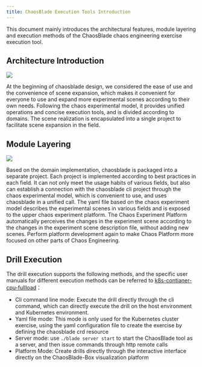 ```yaml
---
title: ChaosBlade Execution Tools Introduction
---
```

This document mainly introduces the architectural features, module layering and execution methods of the ChaosBlade chaos engineering exercise execution tool.

## Architecture Introduction

![](/img/zh/zh-architecture.jpg)

At the beginning of chaosblade design, we considered the ease of use and the convenience of scene expansion, which makes it convenient for everyone to use and expand more experimental scenes according to their own needs. Following the chaos experimental model, it provides unified operations and concise execution tools, and is divided according to domains. The scene realization is encapsulated into a single project to facilitate scene expansion in the field. 

## Module Layering

![](/img/en/en-blade-models.png)

Based on the domain implementation, chaosblade is packaged into a separate project. Each project is implemented according to best practices in each field. It can not only meet the usage habits of various fields, but also can establish a connection with the chaosblade cli project through the chaos experimental model, which is convenient to use, and uses chaosblade in a unified call. The yaml file based on the chaos experiment model describes the experimental scenes in various fields and is exposed to the upper chaos experiment platform. The Chaos Experiment Platform automatically perceives the changes in the experiment scene according to the changes in the experiment scene description file, without adding new scenes. Perform platform development again to make Chaos Platform more focused on other parts of Chaos Engineering.

## Drill Execution

The drill execution supports the following methods, and the specific user manuals for different execution methods can be referred to [k8s-contianer-cpu-fullload](../experiment-types/k8s/blade_create_k8s_container-cpu.md)：
 
- Cli command line mode: Execute the drill directly through the cli command, which can directly execute the drill on the host environment and Kubernetes environment.
- Yaml file mode: This mode is only used for the Kubernetes cluster exercise, using the yaml configuration file to create the exercise by defining the chaosblade crd resource
- Server mode: use `./blade server start` to start the ChaosBlade tool as a server, and then issue commands through http remote calls
- Platform Mode: Create drills directly through the interactive interface directly on the ChaosBlade-Box visualization platform